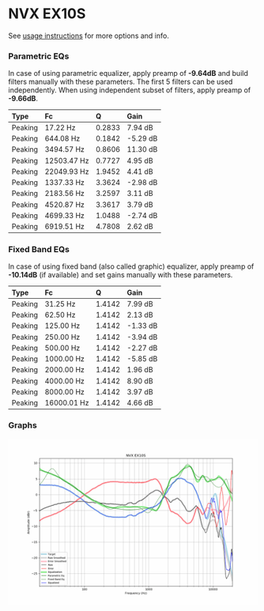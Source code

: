 # NVX EX10S
See [usage instructions](https://github.com/jaakkopasanen/AutoEq#usage) for more options and info.

### Parametric EQs
In case of using parametric equalizer, apply preamp of **-9.64dB** and build filters manually
with these parameters. The first 5 filters can be used independently.
When using independent subset of filters, apply preamp of **-9.66dB**.

| Type    | Fc          |      Q | Gain     |
|:--------|:------------|:-------|:---------|
| Peaking | 17.22 Hz    | 0.2833 | 7.94 dB  |
| Peaking | 644.08 Hz   | 0.1842 | -5.29 dB |
| Peaking | 3494.57 Hz  | 0.8606 | 11.30 dB |
| Peaking | 12503.47 Hz | 0.7727 | 4.95 dB  |
| Peaking | 22049.93 Hz | 1.9452 | 4.41 dB  |
| Peaking | 1337.33 Hz  | 3.3624 | -2.98 dB |
| Peaking | 2183.56 Hz  | 3.2597 | 3.11 dB  |
| Peaking | 4520.87 Hz  | 3.3617 | 3.79 dB  |
| Peaking | 4699.33 Hz  | 1.0488 | -2.74 dB |
| Peaking | 6919.51 Hz  | 4.7808 | 2.62 dB  |

### Fixed Band EQs
In case of using fixed band (also called graphic) equalizer, apply preamp of **-10.14dB**
(if available) and set gains manually with these parameters.

| Type    | Fc          |      Q | Gain     |
|:--------|:------------|:-------|:---------|
| Peaking | 31.25 Hz    | 1.4142 | 7.99 dB  |
| Peaking | 62.50 Hz    | 1.4142 | 2.13 dB  |
| Peaking | 125.00 Hz   | 1.4142 | -1.33 dB |
| Peaking | 250.00 Hz   | 1.4142 | -3.94 dB |
| Peaking | 500.00 Hz   | 1.4142 | -2.27 dB |
| Peaking | 1000.00 Hz  | 1.4142 | -5.85 dB |
| Peaking | 2000.00 Hz  | 1.4142 | 1.96 dB  |
| Peaking | 4000.00 Hz  | 1.4142 | 8.90 dB  |
| Peaking | 8000.00 Hz  | 1.4142 | 3.97 dB  |
| Peaking | 16000.01 Hz | 1.4142 | 4.66 dB  |

### Graphs
![](./NVX%20EX10S.png)